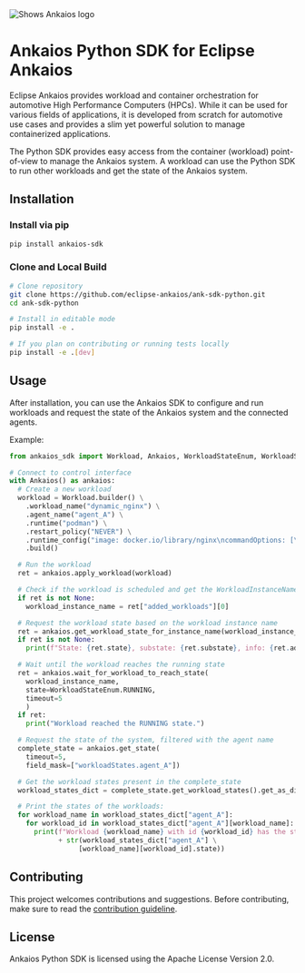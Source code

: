 <picture style="padding-bottom: 1em;">
  <source media="(prefers-color-scheme: dark)" srcset="https://github.com/eclipse-ankaios/ankaios/blob/main/logo/Ankaios__logo_for_dark_bgrd_clipped.png">
  <source media="(prefers-color-scheme: light)" srcset="https://github.com/eclipse-ankaios/ankaios/blob/main/logo/Ankaios__logo_for_light_bgrd_clipped.png">
  <img alt="Shows Ankaios logo" src="https://github.com/eclipse-ankaios/ankaios/blob/main/logo/Ankaios__logo_for_light_bgrd_clipped.png">
</picture>

# Ankaios Python SDK for Eclipse Ankaios

Eclipse Ankaios provides workload and container orchestration for automotive
High Performance Computers (HPCs). While it can be used for various fields of
applications, it is developed from scratch for automotive use cases and provides
a slim yet powerful solution to manage containerized applications.

The Python SDK provides easy access from the container (workload) point-of-view
to manage the Ankaios system. A workload can use the Python SDK to run other workloads
and get the state of the Ankaios system. 

## Installation

### Install via pip

```sh
pip install ankaios-sdk
```

### Clone and Local Build

```sh
# Clone repository
git clone https://github.com/eclipse-ankaios/ank-sdk-python.git
cd ank-sdk-python

# Install in editable mode
pip install -e .

# If you plan on contributing or running tests locally
pip install -e .[dev]
```

## Usage

After installation, you can use the Ankaios SDK to configure and run workloads and request
the state of the Ankaios system and the connected agents.

Example:
```python
from ankaios_sdk import Workload, Ankaios, WorkloadStateEnum, WorkloadSubStateEnum

# Connect to control interface
with Ankaios() as ankaios:
  # Create a new workload
  workload = Workload.builder() \
    .workload_name("dynamic_nginx") \
    .agent_name("agent_A") \
    .runtime("podman") \
    .restart_policy("NEVER") \
    .runtime_config("image: docker.io/library/nginx\ncommandOptions: [\"-p\", \"8080:80\"]") \
    .build()

  # Run the workload
  ret = ankaios.apply_workload(workload)

  # Check if the workload is scheduled and get the WorkloadInstanceName
  if ret is not None:
    workload_instance_name = ret["added_workloads"][0]

  # Request the workload state based on the workload instance name
  ret = ankaios.get_workload_state_for_instance_name(workload_instance_name)
  if ret is not None:
    print(f"State: {ret.state}, substate: {ret.substate}, info: {ret.additional_info}")

  # Wait until the workload reaches the running state
  ret = ankaios.wait_for_workload_to_reach_state(
    workload_instance_name,
    state=WorkloadStateEnum.RUNNING,
    timeout=5
    )
  if ret:
    print("Workload reached the RUNNING state.")

  # Request the state of the system, filtered with the agent name
  complete_state = ankaios.get_state(
    timeout=5,
    field_mask=["workloadStates.agent_A"])

  # Get the workload states present in the complete_state
  workload_states_dict = complete_state.get_workload_states().get_as_dict()

  # Print the states of the workloads:
  for workload_name in workload_states_dict["agent_A"]:
    for workload_id in workload_states_dict["agent_A"][workload_name]:
      print(f"Workload {workload_name} with id {workload_id} has the state "
            + str(workload_states_dict["agent_A"] \
                 [workload_name][workload_id].state))
```

## Contributing

This project welcomes contributions and suggestions. Before contributing, make sure to read the
[contribution guideline](CONTRIBUTING.md).

## License

Ankaios Python SDK is licensed using the Apache License Version 2.0.
